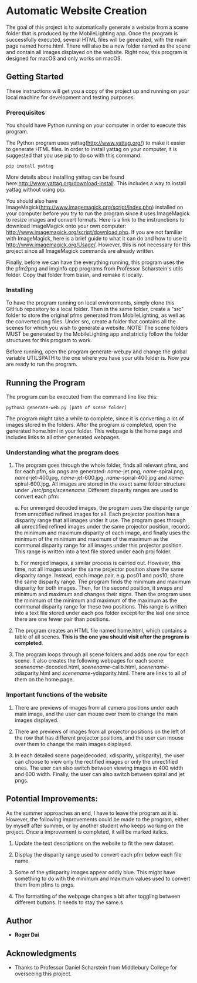# Automatic Website Creation

The goal of this project is to automatically generate a website from a scene folder that is produced by the MobileLighting app. Once the program is successfully executed, several HTML files will be generated, with the main page named home.html. There will also be a new folder named as the scene and contain all images displayed on the website. Right now, this program is designed for macOS and only works on macOS. 

## Getting Started

These instructions will get you a copy of the project up and running on your local machine for development and testing purposes. 

### Prerequisites

You should have Python running on your computer in order to execute this program. 

The Python program uses yattag(http://www.yattag.org/) to make it easier to generate HTML files. In order to install yattag on your computer, it is suggested that you use pip to do so with this command:

```
pip install yattag
```

More details about installing yattag can be found here:http://www.yattag.org/download-install. This includes a way to install yattag without using pip.

You should also have ImageMagick(http://www.imagemagick.org/script/index.php) installed on your computer before you try to run the program since it uses ImageMagick to resize images and convert formats. Here is a link to the instrunctions to download ImageMagick onto your own computer: http://www.imagemagick.org/script/download.php. If you are not familiar with ImageMagick, here is a brief guide to what it can do and how to use it: http://www.imagemagick.org/Usage/. However, this is not necessary for this project since all ImageMagick commands are already written.

Finally, before we can have the everything running, this program uses the the pfm2png and imginfo cpp programs from Professor Scharstein's utils folder. Copy that folder from basin, and remake it locally. 


### Installing

To have the program running on local environments, simply clone this GitHub repository to a local folder. Then in the same folder, create a "src" folder to store the original pfms generated from MobileLighting, as well as the converted png files. Under src, create a folder that contains all the scenes for which you wish to generate a website. NOTE: The scene folders MUST be generated by the MobileLighting app and strictly follow the folder structures for this program to work.

Before running, open the program generate-web.py and change the global variable UTILSPATH to the one where you have your utils folder is. Now you are ready to run the program. 

## Running the Program

The program can be executed from the command line like this:

```
python3 generate-web.py [path of scene folder]
```

The program might take a while to complete, since it is converting a lot of images stored in the folders. After the program is completed, open the generated home.html in your folder. This webpage is the home page and includes links to all other generated webpages. 

### Understanding what the program does

1. The program goes through the whole folder, finds all relevant pfms, and for each pfm, six pngs are generated: *name*-jet.png, *name*-spiral.png, *name*-jet-400.jpg, *name*-jet-600.jpg, *name*-spiral-400.jpg and *name*-spiral-600.jpg. All images are stored in the exact same folder structure under ./src/pngs/*scenename*. Different disparity ranges are used to convert each pfm:

    a. For unmerged decoded images, the program uses the disparity range from unrectified refined images for all. Each projector position has a disparity range that all images under it use. The program goes through all unrectified refined images under the same projector position, records the minimum and maximum disparity of each image, and finally uses the minimum of the minimum and maximum of the maximum as the communal disparity range for all images under this projector position. This range is written into a text file stored under each proj folder. 

    b. For merged images, a similar process is carried out. However, this time, not all images under the same projector position share the same disparity range. Instead, each image pair, e.g. pos01 and pos10, share the same disparity range. The program finds the minimum and maximum disparity for both images. Then, for the second position, it swaps and minimum and maximum and changes their signs. Then the program uses the minimum of the minimum and maximum of the maximum as the communal disparity range for these two positions. This range is written into a text file stored under each pos folder except for the last one since there are one fewer pair than positions. 

2. The program creates an HTML file named home.html, which contains a table of all scenes. **This is the one you should visit after the program is completed**.
3. The program loops through all scene folders and adds one row for each scene. It also creates the following webpages for each scene: *scenename*-decoded.html, *scenename*-calib.html, *scenename*-xdisparity.html and *scenename*-ydisparity.html. There are links to all of them on the home page.

### Important functions of the website

1. There are previews of images from all camera positions under each main image, and the user can mouse over them to change the main images displayed.

2. There are previews of images from all projector positions on the left of the row that has different projector positions, and the user can mouse over them to change the main images displayed.

3. In each detailed scene page(decoded, xdisparity, ydisparity), the user can choose to view only the rectified images or only the unrectified ones. The user can also switch between viewing images in 400 width and 600 width. Finally, the user can also switch between spiral and jet pngs.

## Potential Improvements:

As the summer approaches an end, I have to leave the program as it is. However, the following improvements could be made to the program, either by myself after summer, or by another student who keeps working on the project. Once a improvement is completed, it will be marked italics. 

1. Update the text descriptions on the website to fit the new dataset.

2. Display the disparity range used to convert each pfm below each file name.

3. Some of the ydisparity images appear oddly blue. This might have something to do with the minimum and maximum values used to convert them from pfms to pngs. 

4. The formatting of the webpage changes a bit after toggling between different buttons. It needs to stay the same.s

## Author

* **Roger Dai**

## Acknowledgments

* Thanks to Professor Daniel Scharstein from Middlebury College for overseeing this project.
